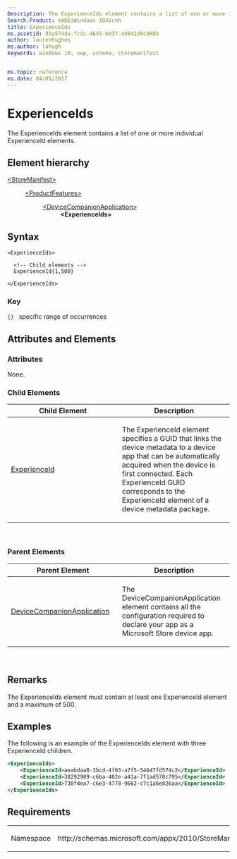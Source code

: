 ```yaml
---
Description: The ExperienceIds element contains a list of one or more individual ExperienceId elements.
Search.Product: eADQiWindows 10XVcnh
title: ExperienceIds
ms.assetid: 83a574da-fcdc-4655-bd37-4d942d8c988b
author: laurenhughes
ms.author: lahugh
keywords: windows 10, uwp, schema, storemanifest


ms.topic: reference
ms.date: 04/05/2017
---
```


# ExperienceIds


The ExperienceIds element contains a list of one or more individual ExperienceId elements.

## Element hierarchy

<dl>
<dt><a href="element-storemanifest.md">&lt;StoreManifest&gt;</a></dt>
<dd>
<dl>
<dt><a href="element-productfeatures.md">&lt;ProductFeatures&gt;</a></dt>
<dd>
<dl>
<dt><a href="element-devicecompanionapplication.md">&lt;DeviceCompanionApplication&gt;</a></dt>
<dd><b>&lt;ExperienceIds&gt;</b></dd>
</dl>
</dd>
</dl>
</dd>
</dl>

## Syntax

``` syntax
<ExperienceIds>

  <!-- Child elements -->
  ExperienceId{1,500}

</ExperienceIds>
```

### Key

`{}`   specific range of occurrences
## Attributes and Elements


### Attributes

None.

### Child Elements

<table>
<colgroup>
<col width="50%" />
<col width="50%" />
</colgroup>
<thead>
<tr class="header">
<th>Child Element</th>
<th>Description</th>
</tr>
</thead>
<tbody>
<tr class="odd">
<td><a href="element-experienceid.md">ExperienceId</a> </td>
<td><p>The ExperienceId element specifies a GUID that links the device metadata to a device app that can be automatically acquired when the device is first connected. Each ExperienceId GUID corresponds to the ExperienceId element of a device metadata package.</p></td>
</tr>
</tbody>
</table>

 

### Parent Elements

<table>
<colgroup>
<col width="50%" />
<col width="50%" />
</colgroup>
<thead>
<tr class="header">
<th>Parent Element</th>
<th>Description</th>
</tr>
</thead>
<tbody>
<tr class="odd">
<td><a href="element-devicecompanionapplication.md">DeviceCompanionApplication</a> </td>
<td><p>The DeviceCompanionApplication element contains all the configuration required to declare your app as a Microsoft Store device app.</p></td>
</tr>
</tbody>
</table>

 

## Remarks

The ExperienceIds element must contain at least one ExperienceId element and a maximum of 500.

## Examples

The following is an example of the ExperienceIds element with three ExperienceId children.

```XML
<ExperienceIds>
    <ExperienceId>aeabdaa8-3bcd-4f03-a7f5-54647fd574c2</ExperienceId>
    <ExperienceId>30292909-c6ba-402e-a41a-7f1ad570c795</ExperienceId>
    <ExperienceId>730f4ea7-c6e3-4778-9662-c7c1a6e826aa</ExperienceId>
</ExperienceIds>
```

## Requirements

<table>
<colgroup>
<col width="50%" />
<col width="50%" />
</colgroup>
<tbody>
<tr class="odd">
<td><p>Namespace</p></td>
<td><p>http://schemas.microsoft.com/appx/2010/StoreManifest</p></td>
</tr>
</tbody>
</table>

 

 



